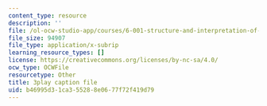 ```yaml
---
content_type: resource
description: ''
file: /ol-ocw-studio-app/courses/6-001-structure-and-interpretation-of-computer-programs-spring-2005/b46995d31ca355288e0677f72f419d79_DrFkf-T-6Co.vtt
file_size: 94907
file_type: application/x-subrip
learning_resource_types: []
license: https://creativecommons.org/licenses/by-nc-sa/4.0/
ocw_type: OCWFile
resourcetype: Other
title: 3play caption file
uid: b46995d3-1ca3-5528-8e06-77f72f419d79
---
```

